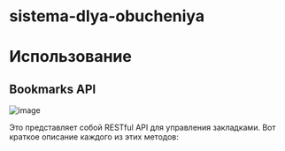 # sistema-dlya-obucheniya

# Использование
## Bookmarks API
![image](https://github.com/BunyodNaimov/sistema-dlya-obucheniya/assets/122611882/479d1d09-36ea-44c3-a934-21219d6e8a83)


Это представляет собой RESTful API для управления закладками. Вот краткое описание каждого из этих методов:
